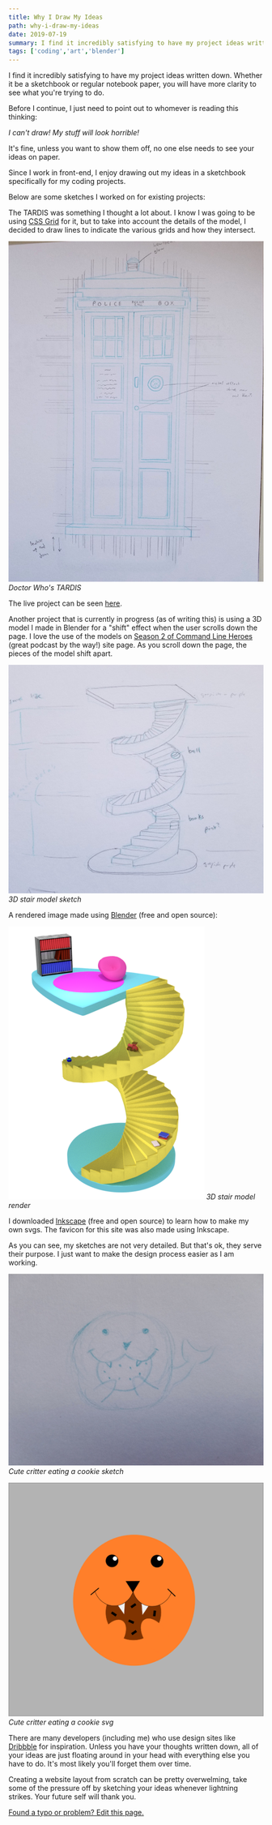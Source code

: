 ```yaml
---
title: Why I Draw My Ideas
path: why-i-draw-my-ideas
date: 2019-07-19
summary: I find it incredibly satisfying to have my project ideas written down. Whether it be a sketchbook or regular notebook paper, you will have more clarity to see what you're trying to do.
tags: ['coding','art','blender']
---
```


I find it incredibly satisfying to have my project ideas written down. Whether it be a sketchbook or regular notebook paper, you will have more clarity to see what you're trying to do.

Before I continue, I just need to point out to whomever is reading this thinking: 

_I can't draw! My stuff will look horrible!_ 

It's fine, unless you want to show them off, no one else needs to see your ideas on paper.

Since I work in front-end, I enjoy drawing out my ideas in a sketchbook specifically for my coding projects.

Below are some sketches I worked on for existing projects:

The TARDIS was something I thought a lot about. I know I was going to be using [CSS Grid](https://css-tricks.com/snippets/css/complete-guide-grid/) for it, but to take into account the details of the model, I decided to draw lines to indicate the various grids and how they intersect.

![Doctor Who's TARDIS](./images/2019-07-17/tardis-sketch.jpg)
_Doctor Who's TARDIS_

The live project can be seen [here](https://distracted-jang-cfb752.netlify.com/).

Another project that is currently in progress (as of writing this) is using a 3D model I made in Blender for a "shift" effect when the user scrolls down the page. I love the use of the models on [Season 2 of Command Line Heroes](https://www.redhat.com/en/command-line-heroes/season-2) (great podcast by the way!) site page. As you scroll down the page, the pieces of the model shift apart.

![3D stair model sketch](./images/2019-07-17/stairs-sketch.jpg)
_3D stair model sketch_

A rendered image made using [Blender](https://www.blender.org/) (free and open source):

![3D stair model render](./images/2019-07-17/full-set.jpg)
_3D stair model render_

I downloaded [Inkscape](https://inkscape.org/) (free and open source) to learn how to make my own svgs. The favicon for this site was also made using Inkscape.

As you can see, my sketches are not very detailed. But that's ok, they serve their purpose. I just want to make the design process easier as I am working. 

![Cute critter eating a cookie sketch](./images/2019-07-17/svg-sketch.jpg)
_Cute critter eating a cookie sketch_

![Cute critter eating a cookie svg](./images/2019-07-17/svg-finish.jpg)
_Cute critter eating a cookie svg_

There are many developers (including me) who use design sites like [Dribbble](https://dribbble.com/) for inspiration. Unless you have your thoughts written down, all of your ideas are just floating around in your head with everything else you have to do. It's most likely you'll forget them over time.

Creating a website layout from scratch can be pretty overwelming, take some of the pressure off by sketching your ideas whenever lightning strikes. Your future self will thank you.

[Found a typo or problem? Edit this page.](https://github.com/Dana94/website/blob/master/blog/2019-07-19-why-i-draw-my-ideas.md)